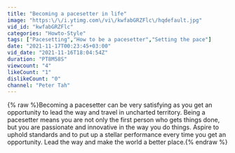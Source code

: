 ```yaml
---
title: "Becoming a pacesetter in life"
image: "https:\/\/i.ytimg.com\/vi\/kwfabGRZFlc\/hqdefault.jpg"
vid_id: "kwfabGRZFlc"
categories: "Howto-Style"
tags: ["Pacesetting","How to be a pacesetter","Setting the pace"]
date: "2021-11-17T00:23:45+03:00"
vid_date: "2021-11-16T18:04:54Z"
duration: "PT8M58S"
viewcount: "4"
likeCount: "1"
dislikeCount: "0"
channel: "Peter Tah"
---
```

{% raw %}Becoming a pacesetter can be very satisfying as you get an opportunity to lead the way and travel in uncharted territory. Being a pacesetter means you are not only the first person who gets things done, but you are passionate and innovative in the way you do things. Aspire to uphold standards and to put up a stellar performance every time you get an opportunity. Lead the way and make the world a better place.{% endraw %}
